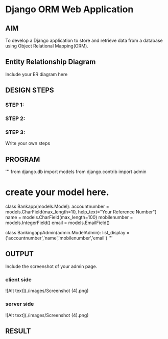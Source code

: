 # Django ORM Web Application

## AIM
To develop a Django application to store and retrieve data from a database using Object Relational Mapping(ORM).

## Entity Relationship Diagram

Include your ER diagram here

## DESIGN STEPS

### STEP 1:

### STEP 2:

### STEP 3:

Write your own steps

## PROGRAM
'''
from django.db import models
from django.contrib import admin
# create your model here.

class Bankapp(models.Model):
    accountnumber = models.CharField(max_length=10, help_text="Your Reference Number")
    name = models.CharField(max_length=100)
    mobilenumber = models.IntegerField()
    email = models.EmailField()

class BankingappAdmin(admin.ModelAdmin):
    list_display = ('accountnumber','name','mobilenumber','email')
'''





## OUTPUT

Include the screenshot of your admin page.
### client side
![Alt text](./images/Screenshot (4).png)
### server side
![Alt text](./images/Screenshot (4).png)



## RESULT
